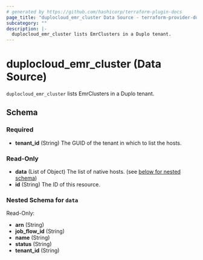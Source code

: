 ```yaml
---
# generated by https://github.com/hashicorp/terraform-plugin-docs
page_title: "duplocloud_emr_cluster Data Source - terraform-provider-duplocloud"
subcategory: ""
description: |-
  duplocloud_emr_cluster lists EmrClusters in a Duplo tenant.
---
```


# duplocloud_emr_cluster (Data Source)

`duplocloud_emr_cluster` lists EmrClusters in a Duplo tenant.



<!-- schema generated by tfplugindocs -->
## Schema

### Required

- **tenant_id** (String) The GUID of the tenant in which to list the hosts.

### Read-Only

- **data** (List of Object) The list of native hosts. (see [below for nested schema](#nestedatt--data))
- **id** (String) The ID of this resource.

<a id="nestedatt--data"></a>
### Nested Schema for `data`

Read-Only:

- **arn** (String)
- **job_flow_id** (String)
- **name** (String)
- **status** (String)
- **tenant_id** (String)


